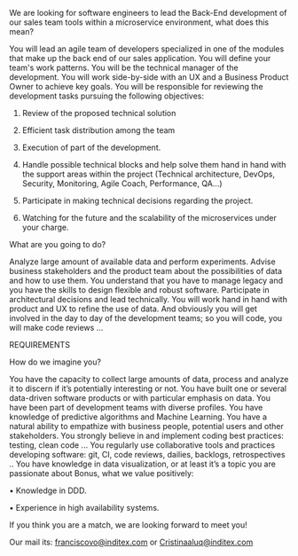 We are looking for software engineers to lead the Back-End development of our sales team tools within a microservice environment, what does this mean?


You will lead an agile team of developers specialized in one of the modules that make up the back end of our sales application. You will define your team's work patterns.
You will be the technical manager of the development.
You will work side-by-side with an UX and a Business Product Owner to achieve key goals.
You will be responsible for reviewing the development tasks pursuing the following objectives:
 

1. Review of the proposed technical solution

2. Efficient task distribution among the team

3. Execution of part of the development.

4. Handle possible technical blocks and help solve them hand in hand with the support areas within the project (Technical architecture, DevOps, Security, Monitoring, Agile Coach, Performance, QA...)

5. Participate in making technical decisions regarding the project.

6. Watching for the future and the scalability of the microservices under your charge.

 

What are you going to do?

 

Analyze large amount of available data and perform experiments.
Advise business stakeholders and the product team about the possibilities of data and how to use them. You understand that you have to manage legacy and you have the skills to design flexible and robust software. 
Participate in architectural decisions and lead technically.
You will work hand in hand with product and UX to refine the use of data.
And obviously you will get involved in the day to day of the development teams; so you will code, you will make code reviews ...


REQUIREMENTS

How do we imagine you?

 

You have the capacity to collect large amounts of data, process and analyze it to discern if it’s potentially interesting or not.
You have built one or several data-driven software products or with particular emphasis on data.
You have been part of development teams with diverse profiles.
You have knowledge of predictive algorithms and Machine Learning.
You have a natural ability to empathize with business people, potential users and other stakeholders.
You strongly believe in and implement coding best practices: testing, clean code ...
You regularly use collaborative tools and practices developing software: git, CI, code reviews, dailies, backlogs, retrospectives ..
You have knowledge in data visualization, or at least it’s a topic you are passionate about
Bonus, what we value positively:

• Knowledge in DDD.

• Experience in high availability systems.


If you think you are a match, we are looking forward to meet you!

Our mail its: franciscovo@inditex.com or Cristinaaluq@inditex.com
